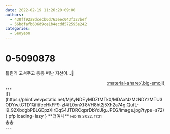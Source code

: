 ```yaml
---
date: 2022-02-19 11:26:20+09:00
authors:
  - 430ff92a8dcecb6d763eec043f327bef
  - 56bdfafb606d9ce1b4ecdd572595e242
categories:
  - Seoyeon
---
```


# 0-5090878

<div class="post-container" markdown="1">
<div class="content-container md-sidebar__scrollwrap" markdown="1">

틀린거 고쳐주고 총총 떠난 지선이...🥺

</div>
</div>

<div style="text-align: right;" markdown="1">
<a href="https://weverse.io/fromis9/fanpost/0-5090878" style="text-align: right;">:material-share:{.big-emoji}</a>
</div>
---

<div class="comments-container md-sidebar__scrollwrap" markdown="1">
<div class="comment" markdown="1">
<div class='id-container' markdown="1">
![](https://phinf.wevpstatic.net/MjAyNDEyMDZfMTk0/MDAxNzMzNDYzMTU3ODYw.tGTD1QfitfecHkFF9-zI4fL0xnXf8VH8ht2j5Xh2a74g.QufL-i9_92XbdgbPBLGEpzXIrDqS4JTDRCqprDbYdJIg.JPEG/image.jpg?type=s72){ pfp loading=lazy }
**<span class="artist">더여니</span>** <small>Feb 19 2022, 11:31</small><br>
</div>
<div class='comment-body' markdown="1">
총총
</div>
</div>
</div>
---
